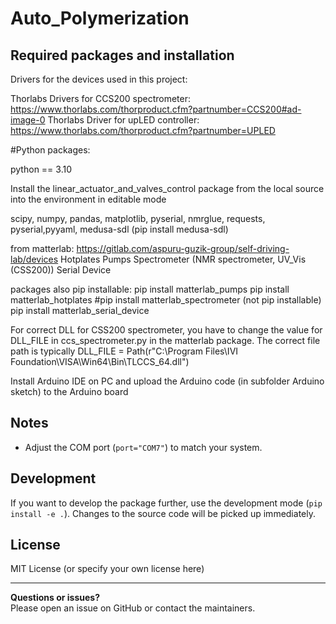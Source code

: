 # Auto_Polymerization




## Required packages and installation


Drivers for the devices used in this project:

Thorlabs Drivers for CCS200 spectrometer: https://www.thorlabs.com/thorproduct.cfm?partnumber=CCS200#ad-image-0 
Thorlabs Driver for upLED controller: https://www.thorlabs.com/thorproduct.cfm?partnumber=UPLED 

#Python packages:

python == 3.10

Install the linear_actuator_and_valves_control package from the local source into the environment in editable mode

scipy, numpy, pandas, matplotlib, pyserial, nmrglue, requests, pyserial,pyyaml, medusa-sdl (pip install medusa-sdl)

from matterlab:
https://gitlab.com/aspuru-guzik-group/self-driving-lab/devices
Hotplates
Pumps
Spectrometer (NMR spectrometer, UV_Vis (CSS200))
Serial Device

packages also pip installable: 
pip install matterlab_pumps
pip install matterlab_hotplates
#pip install matterlab_spectrometer (not pip installable)
pip install matterlab_serial_device

For correct DLL for CSS200 spectrometer, you have to change the value for DLL_FILE in ccs_spectrometer.py in the matterlab package.
The correct file path is typically DLL_FILE = Path(r"C:\Program Files\IVI Foundation\VISA\Win64\Bin\TLCCS_64.dll")

Install Arduino IDE on PC and upload the Arduino code (in subfolder Arduino sketch) to the Arduino board

## Notes
- Adjust the COM port (`port="COM7"`) to match your system.


## Development

If you want to develop the package further, use the development mode (`pip install -e .`). Changes to the source code will be picked up immediately.

## License
MIT License (or specify your own license here)

---

**Questions or issues?**  
Please open an issue on GitHub or contact the maintainers.
